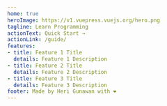 ```yaml
---
home: true
heroImage: https://v1.vuepress.vuejs.org/hero.png
tagline: Learn Programming 
actionText: Quick Start →
actionLink: /guide/
features:
- title: Feature 1 Title
  details: Feature 1 Description
- title: Feature 2 Title
  details: Feature 2 Description
- title: Feature 3 Title
  details: Feature 3 Description
footer: Made by Heri Gunawan with ❤️
---
```

